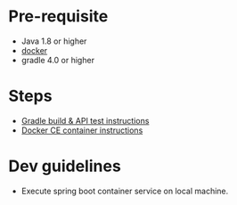 # Pre-requisite
- Java 1.8 or higher
- [docker](https://www.docker.com/products/docker-desktop)
- gradle 4.0 or higher

# Steps
- [Gradle build & API test instructions](./README-GRADLE.MD)
- [Docker CE container instructions](./README-DOCKER.MD)

# Dev guidelines
- Execute spring boot container service on local machine.
